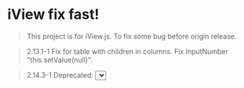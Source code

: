# iView fix fast!

> This project is for iView.js.
> To fix some bug before origin release.

> 2.13.1-1
> Fix for table with children in columns.
> Fix InputNumber "this.setValue(null)".

> 2.14.3-1
> Deprecated: <Select> has too many bug.